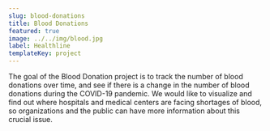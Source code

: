 ```yaml
---
slug: blood-donations
title: Blood Donations
featured: true
image: ../../img/blood.jpg
label: Healthline
templateKey: project
---
```

The goal of the Blood Donation project is to track the number of blood donations over time, and see if there is a change in the number of blood donations during the COVID-19 pandemic. We would like to visualize and find out where hospitals and medical centers are facing shortages of blood, so organizations and the public can have more information about this crucial issue.